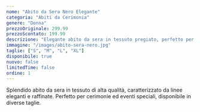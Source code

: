 ```yaml
---
nome: "Abito da Sera Nero Elegante"
categoria: "Abiti da Cerimonia"
genere: "Donna"
prezzoOriginale: 299.99
prezzoScontato: 199.99
descrizione: "Elegante abito da sera in tessuto pregiato, perfetto per eventi formali"
immagine: "/images/abito-sera-nero.jpg"
taglie: ["S", "M", "L", "XL"]
disponibile: true
nuovo: false
limitedTime: false
ordine: 1
---
```


Splendido abito da sera in tessuto di alta qualità, caratterizzato da linee eleganti e raffinate. Perfetto per cerimonie ed eventi speciali, disponibile in diverse taglie.